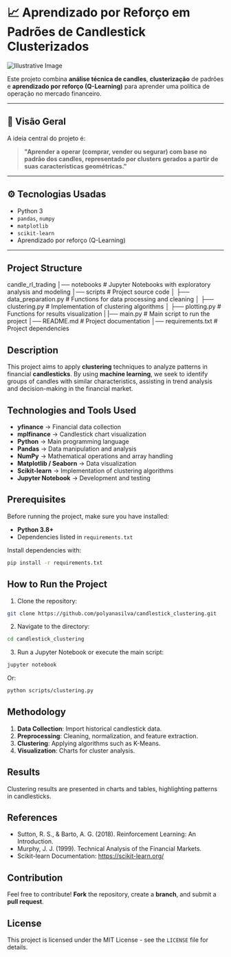 # 📈 Aprendizado por Reforço em Padrões de Candlestick Clusterizados
![Illustrative Image]("/outputs/rl_actions_plot.png")

Este projeto combina **análise técnica de candles**, **clusterização** de padrões e **aprendizado por reforço (Q-Learning)** para aprender uma política de operação no mercado financeiro.

---

## 🧠 Visão Geral

A ideia central do projeto é:

> **"Aprender a operar (comprar, vender ou segurar) com base no padrão dos candles, representado por clusters gerados a partir de suas características geométricas."**

---

## ⚙️ Tecnologias Usadas

- Python 3
- `pandas`, `numpy`
- `matplotlib`
- `scikit-learn`
- Aprendizado por reforço (Q-Learning)

---

## Project Structure
candle_rl_trading
│── notebooks           # Jupyter Notebooks with exploratory analysis and modeling
│── scripts                 # Project source code
│   ├── data_preparation.py   # Functions for data processing and cleaning
│   ├── clustering.py      # Implementation of clustering algorithms
│   ├── plotting.py   # Functions for results visualization
|   |── main.py             # Main script to run the project
│── README.md              # Project documentation
│── requirements.txt       # Project dependencies




## Description
This project aims to apply **clustering** techniques to analyze patterns in financial **candlesticks**. By using **machine learning**, we seek to identify groups of candles with similar characteristics, assisting in trend analysis and decision-making in the financial market.

## Technologies and Tools Used
- **yfinance** → Financial data collection
- **mplfinance** → Candlestick chart visualization
- **Python** → Main programming language
- **Pandas** → Data manipulation and analysis
- **NumPy** → Mathematical operations and array handling
- **Matplotlib / Seaborn** → Data visualization
- **Scikit-learn** → Implementation of clustering algorithms
- **Jupyter Notebook** → Development and testing




## Prerequisites
Before running the project, make sure you have installed:
- **Python 3.8+**
- Dependencies listed in `requirements.txt`

Install dependencies with:
```bash
pip install -r requirements.txt
```

## How to Run the Project
1. Clone the repository:
```bash
git clone https://github.com/polyanasilva/candlestick_clustering.git
```
2. Navigate to the directory:
```bash
cd candlestick_clustering
```
3. Run a Jupyter Notebook or execute the main script:
```bash
jupyter notebook
```
Or:
```bash
python scripts/clustering.py
```

## Methodology
1. **Data Collection**: Import historical candlestick data.
2. **Preprocessing**: Cleaning, normalization, and feature extraction.
3. **Clustering**: Applying algorithms such as K-Means.
5. **Visualization**: Charts for cluster analysis.

## Results
Clustering results are presented in charts and tables, highlighting patterns in candlesticks.

## References
- Sutton, R. S., & Barto, A. G. (2018). Reinforcement Learning: An Introduction.
- Murphy, J. J. (1999). Technical Analysis of the Financial Markets.
- Scikit-learn Documentation: https://scikit-learn.org/

## Contribution
Feel free to contribute! **Fork** the repository, create a **branch**, and submit a **pull request**.

## License
This project is licensed under the MIT License - see the `LICENSE` file for details.
